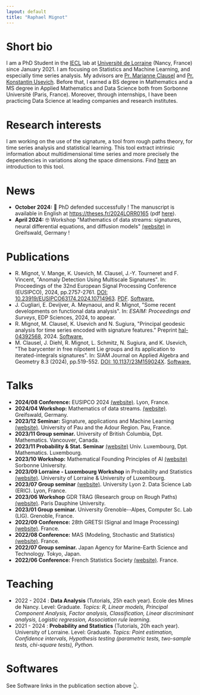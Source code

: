 ```yaml
---
layout: default
title: "Raphael Mignot"
---
```


# Short bio

I am a PhD Student in the [IECL](https://iecl.univ-lorraine.fr/home/) lab at [Université de Lorraine](https://www.univ-lorraine.fr/en/) (Nancy, France) since January 2021. I am focusing on Statistics and Machine Learning, and especially time series analysis. My advisors are [Pr. Marianne Clausel](https://sites.google.com/site/marianneclausel/) and [Pr. Konstantin Usevich](http://w3.cran.univ-lorraine.fr/konstantin.usevich). Before that, I earned a BS degree in Mathematics and a MS degree in Applied Mathematics and Data Science both from Sorbonne Université (Paris, France). Moreover, through internships, I have been practicing Data Science at leading companies and research institutes.

# Research interests

I am working on the use of the signature, a tool from rough paths theory, for time series analysis and statistical learning. This tool extract intrinsic information about multidimensional time series and more precisely the dependencies in variations along the space dimensions. Find [here](https://arxiv.org/abs/1603.03788) an introduction to this tool.

# News

-   **October 2024:** 🎉 PhD defended successfully ! The manuscript is available in English at <https://theses.fr/2024LORR0165> (pdf [here](https://theses.fr/api/v1/document/2024LORR0165)).
-   **April 2024:** 🤓 Workshop "Mathematics of data streams: signatures, neural differential equations, and diffusion models" [(website)](https://raph-ai.github.io/sig-workshop-greifswald-2024/) in Greifswald, Germany !

# Publications

-   R. Mignot, V. Mange, K. Usevich, M. Clausel, J.-Y. Tourneret and F. Vincent, "Anomaly Detection Using Multiscale Signatures". In: Proceedings of the 32nd European Signal Processing Conference (EUSIPCO), 2024, pp.2757-2761. [DOI: 10.23919/EUSIPCO63174.2024.10714963](https://doi.org/10.23919/EUSIPCO63174.2024.10714963). [PDF](https://eurasip.org/Proceedings/Eusipco/Eusipco2024/pdfs/0002757.pdf). [Software.](https://github.com/Raph-AI/anomaly-detection)
-   J. Cugliari, E. Devijver, A. Meynaoui, and R. Mignot, "Some recent developments on functional data analysis". In: *ESAIM: Proceedings and Surveys*, EDP Sciences, 2024, to appear. 
-   R. Mignot, M. Clausel, K. Usevich and N. Sugiura, "Principal geodesic analysis for time series encoded with signature features." Preprint [hal-04392568](https://hal.science/hal-04392568), 2024. [Software.](https://github.com/Raph-AI/pga-signature)
-   M. Clausel, J. Diehl, R. Mignot, L. Schmitz, N. Sugiura, and K. Usevich, "The barycenter in free nilpotent Lie groups and its application to iterated-integrals signatures". In: SIAM Journal on Applied Algebra and Geometry 8.3 (2024), pp.519-552. [DOI: 10.1137/23M159024X](https://doi.org/10.1137/23M159024X). [Software.](https://github.com/diehlj/free-nilpotent-lie-group-barycenter)


# Talks

-   **2024/08 Conference:** EUSIPCO 2024 [(website)](https://eusipcolyon.sciencesconf.org/). Lyon, France.
-   **2024/04 Workshop:** Mathematics of data streams. [(website)](https://raph-ai.github.io/sig-workshop-greifswald-2024/). Greifswald, Germany. 
-   **2023/12  Seminar:** Signature, applications and Machine Learning [(website)](https://sites.google.com/view/sign-ml-pau-2023/programme#h.4v8rr21b4l0j). University of Pau and the Adour Region. Pau, France.
-   **2023/11 Group seminar.** University of British Columbia, Dpt. Mathematics. Vancouver, Canada.
-   **2023/11 Probability & Stat. Seminar** [(website)](https://probstat-seminar.uni.lu/) Univ. Luxembourg, Dpt. Mathematics. Luxembourg.
-   **2023/10 Workshop:** Mathematical Founding Principles of AI [(website)](https://www.dataia.eu/evenements/workshop-fondements-mathematiques-de-lia) Sorbonne University.
-   **2023/09 Lorraine - Luxembourg Workshop** in Probability and Statistics [(website)](https://sites.google.com/view/l2workshop#h.9sq94iec6l85). University of Lorraine & University of Luxembourg.
-   **2023/07 Group seminar** [(website)](https://eric.msh-lse.fr/07-07-23-seminaire-de-raphael-mignot-averaging-time-series-a-new-approach-with-the-signature-method/). University Lyon 2. Data Science Lab (ERIC). Lyon, France.
-   **2023/06 Workshop** GDR TRAG (Research group on Rough Paths) [(website)](https://trag2023.sciencesconf.org/program). Paris Dauphine University.
-   **2023/01 Group seminar.** University Grenoble--Alpes, Computer Sc. Lab (LIG). Grenoble, France.
-   **2022/09 Conference:** 28th GRETSI (Signal and Image Processing) [(website)](https://gretsi.fr/colloque2022/myGretsi/programme.php#:~:text=de%20la%20signature-,Raphael%20MIGNOT,-%2C%20Konstantin%20USEVICH%2C%20Marianne). France.
-   **2022/08 Conference:** MAS (Modeling, Stochastic and Statistics) [(website)](https://mas2022.sciencesconf.org/resource/page/id/3#:~:text=Fichier%20de%20pr%C3%A9sentation-,Rapha%C3%ABl%20Mignot%2C,-IECL%2C%20Universit%C3%A9%20de). France.
-   **2022/07 Group seminar.** Japan Agency for Marine-Earth Science and Technology. Tokyo, Japan.
-   **2022/06 Conference:** French Statistics Society [(website)](https://jds22.sciencesconf.org/). France.



# Teaching

-   2022 - 2024 : **Data Analysis** (Tutorials, 25h each year). Ecole des Mines de Nancy. Level: Graduate. *Topics: R, Linear models, Principal Component Analysis, Factor analysis, Classification, Linear discriminant analysis, Logistic regression, Association rule learning.*  
-   2021 - 2024 : **Probability and Statistics** (Tutorials, 20h each year). University of Lorraine. Level: Graduate. *Topics: Point estimation, Confidence intervals, Hypothesis testing (parametric tests, two-sample tests, chi-square tests), Python.*

<!-- ## 2022-2023

## 2021-2022

## Supervision -->

# Softwares

See Software links in the publication section above 👆.

<!-- # Awards and grants

- 2022 Japanese Society for the Promotion of Science (JSPS) fellowship for research in Japan. I have been working for two months at JAMSTEC Research Institute for Global Change in collaboration with Dr. Nozomi Sugiura. <https://www.jamstec.go.jp/rigc/e/> -->
































<!-- ## Welcome to GitHub Pages

You can use the [editor on GitHub](https://github.com/Raph-AI/raph-ai.github.io/edit/main/docs/index.md) to maintain and preview the content for your website in Markdown files.

Whenever you commit to this repository, GitHub Pages will run [Jekyll](https://jekyllrb.com/) to rebuild the pages in your site, from the content in your Markdown files. -->

<!-- ### Markdown

Markdown is a lightweight and easy-to-use syntax for styling your writing. It includes conventions for

```markdown
Syntax highlighted code block

# Header 1
## Header 2
### Header 3

- Bulleted
- List

1. Numbered
2. List

**Bold** and _Italic_ and `Code` text

[Link](url) and ![Image](src)
```

For more details see [Basic writing and formatting syntax](https://docs.github.com/en/github/writing-on-github/getting-started-with-writing-and-formatting-on-github/basic-writing-and-formatting-syntax).

### Jekyll Themes

Your Pages site will use the layout and styles from the Jekyll theme you have selected in your [repository settings](https://github.com/Raph-AI/raph-ai.github.io/settings/pages). The name of this theme is saved in the Jekyll `_config.yml` configuration file.

### Support or Contact

Having trouble with Pages? Check out our [documentation](https://docs.github.com/categories/github-pages-basics/) or [contact support](https://support.github.com/contact) and we’ll help you sort it out. -->
